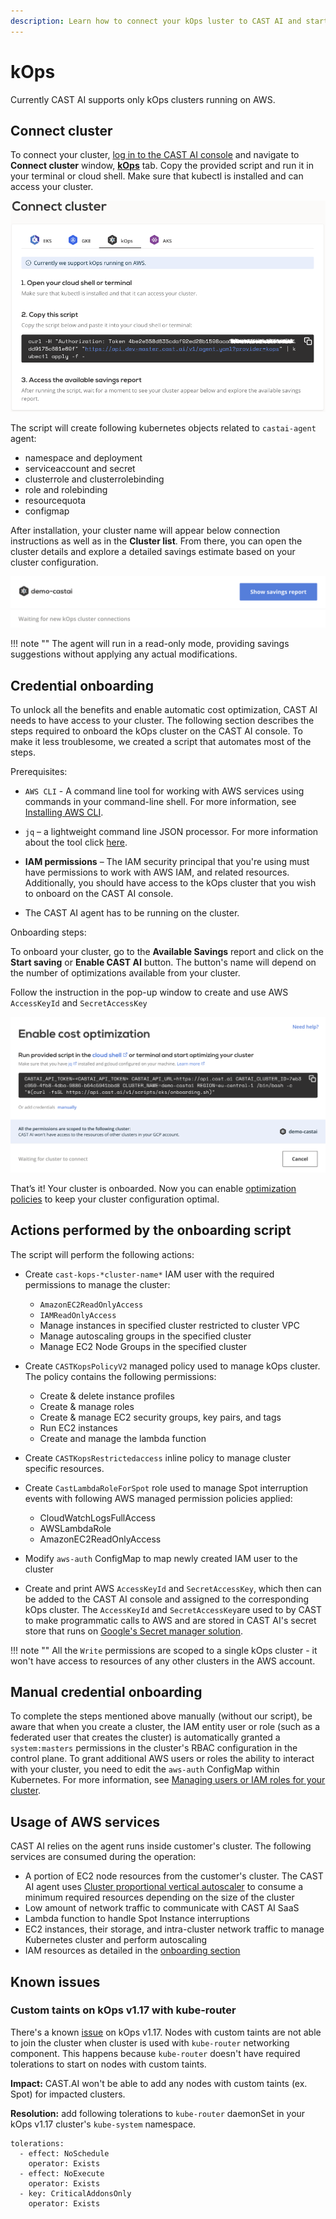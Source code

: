 ```yaml
---
description: Learn how to connect your kOps luster to CAST AI and start optimizing your cloud costs.
---
```


# kOps

Currently CAST AI supports only kOps clusters running on AWS.

## Connect cluster

To connect your cluster, [log in to the CAST AI console](https://console.cast.ai/external-clusters/new) and navigate to **Connect cluster** window, [**kOps**](https://console.cast.ai/external-clusters/new#kops) tab. Copy the provided script and run it in your terminal or cloud shell. Make sure that kubectl is installed and can access your cluster.

![img.png](../../screenshots/connect-kops-1.png)

The script will create following kubernetes objects related to `castai-agent` agent:

- namespace and deployment
- serviceaccount and secret
- clusterrole and clusterrolebinding
- role and rolebinding
- resourcequota
- configmap

After installation, your cluster name will appear below connection instructions as well as in the **Cluster list**. From there, you can open the cluster details and explore a detailed savings estimate based on your cluster configuration.

![img.png](../../screenshots/connect-kops-2.png)

!!! note ""
    The agent will run in a read-only mode, providing savings suggestions without applying any actual modifications.

## Credential onboarding

To unlock all the benefits and enable automatic cost optimization, CAST AI needs to have access to your cluster. The following
section describes the steps required to onboard the kOps cluster on the CAST AI console. To make it less troublesome, we created
a script that automates most of the steps.

Prerequisites:

- `AWS CLI` - A command line tool for working with AWS services using commands in your command-line shell. For more
  information, see [Installing AWS CLI](https://docs.aws.amazon.com/cli/latest/userguide/install-cliv2.html).

- `jq` – a lightweight command line JSON processor. For more information about the tool click [here](https://stedolan.github.io/jq/).

- **IAM permissions** – The IAM security principal that you're using must have permissions to work with AWS IAM,
  and related resources. Additionally, you should have access to the kOps cluster that you wish to onboard on the CAST AI console.

- The CAST AI agent has to be running on the cluster.

Onboarding steps:

To onboard your cluster, go to the **Available Savings** report and click on the **Start saving** or **Enable CAST AI** button. The button's name will depend on the number of optimizations available from your cluster.

Follow the instruction in the pop-up window to create and use AWS `AccessKeyId` and `SecretAccessKey`

![img.png](../../screenshots/connect-kops-3.png)

That’s it! Your cluster is onboarded. Now you can enable [optimization policies](../../../product-overview/console/policies.md) to keep your cluster configuration optimal.

## Actions performed by the onboarding script

The script will perform the following actions:

- Create `cast-kops-*cluster-name*` IAM user with the required permissions to manage the cluster:
    - `AmazonEC2ReadOnlyAccess`
    - `IAMReadOnlyAccess`
    - Manage instances in specified cluster restricted to cluster VPC
    - Manage autoscaling groups in the specified cluster
    - Manage EC2 Node Groups in the specified cluster

- Create `CASTKopsPolicyV2` managed policy used to manage kOps cluster. The policy contains the following permissions:
    - Create & delete instance profiles
    - Create & manage roles
    - Create & manage EC2 security groups, key pairs, and tags
    - Run EC2 instances
    - Create and manage the lambda function

- Create `CASTKopsRestrictedaccess` inline policy to manage cluster specific resources.

- Create `CastLambdaRoleForSpot` role used to manage Spot interruption events with following AWS managed permission policies applied:
    - CloudWatchLogsFullAccess
    - AWSLambdaRole
    - AmazonEC2ReadOnlyAccess

- Modify `aws-auth` ConfigMap to map newly created IAM user to the cluster
- Create and print AWS `AccessKeyId` and `SecretAccessKey`, which then can be added to the CAST AI console and assigned to the corresponding kOps cluster. The `AccessKeyId` and `SecretAccessKey`are used to by CAST to make programmatic calls to AWS and are stored in CAST AI's secret store that runs on [Google's Secret manager solution](https://cloud.google.com/secret-manager).

!!! note ""
    All the `Write` permissions are scoped to a single kOps cluster - it won't have access to resources of any other clusters in the AWS account.

## Manual credential onboarding

To complete the steps mentioned above manually (without our script), be aware that when you create a cluster, the IAM entity user or role (such as a federated user that creates the cluster) is automatically granted a `system:masters` permissions in the cluster's RBAC configuration in the control plane. To grant additional AWS users or roles the ability to interact with your cluster, you need to edit the `aws-auth` ConfigMap within Kubernetes. For more information, see [Managing users or IAM roles for your cluster](https://docs.aws.amazon.com/eks/latest/userguide/add-user-role.html).

## Usage of AWS services

CAST AI relies on the agent runs inside customer's cluster. The following services are consumed during the operation:

- A portion of EC2 node resources from the customer's cluster. The CAST AI agent uses [Cluster proportional vertical autoscaler](https://github.com/kubernetes-sigs/cluster-proportional-vertical-autoscaler#calculation-of-resource-requests-and-limits) to consume a minimum required resources depending on the size of the cluster
- Low amount of network traffic to communicate with CAST AI SaaS
- Lambda function to handle Spot Instance interruptions
- EC2 instances, their storage, and intra-cluster network traffic to manage Kubernetes cluster and perform autoscaling
- IAM resources as detailed in the [onboarding section](#actions-performed-by-the-onboarding-script)

## Known issues

### Custom taints on kOps v1.17 with kube-router

  There's a known [issue](https://github.com/kubernetes/kops/issues/9530) on kOps v1.17.
  Nodes with custom taints are not able to join the cluster when cluster is used with `kube-router` networking component.
  This happens because `kube-router` doesn't have required tolerations to start on nodes with custom taints.
  
  **Impact:** CAST.AI won't be able to add any nodes with custom taints (ex. Spot) for impacted clusters.
  
  **Resolution:** add following tolerations to `kube-router` daemonSet in your kOps v1.17 cluster's `kube-system` namespace.

  ````
  tolerations:
    - effect: NoSchedule
      operator: Exists
    - effect: NoExecute
      operator: Exists
    - key: CriticalAddonsOnly
      operator: Exists
  ````
